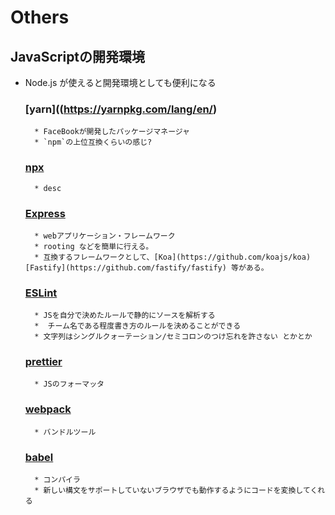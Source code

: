 # Others
## JavaScriptの開発環境

* Node.js が使えると開発環境としても便利になる

	### [yarn]((https://yarnpkg.com/lang/en/)
		* FaceBookが開発したパッケージマネージャ
		* `npm`の上位互換くらいの感じ?

	### [npx](https://www.npmjs.com/package/npx)
		* desc

	### [Express](http://expressjs.com/ja/)
		* webアプリケーション・フレームワーク
		* rooting などを簡単に行える。
		* 互換するフレームワークとして、[Koa](https://github.com/koajs/koa) [Fastify](https://github.com/fastify/fastify) 等がある。

	### [ESLint](https://eslint.org/)
		* JSを自分で決めたルールで静的にソースを解析する
		*  チーム名である程度書き方のルールを決めることができる
		* 文字列はシングルクォーテーション/セミコロンのつけ忘れを許さない とかとか

	### [prettier](https://github.com/prettier/prettier)
		* JSのフォーマッタ

	### [webpack](  https://webpack.js.org/)
		* バンドルツール

	### [babel](https://babeljs.io/)
		* コンパイラ
		* 新しい構文をサポートしていないブラウザでも動作するようにコードを変換してくれる

